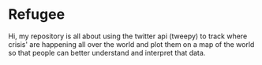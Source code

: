 # Refugee
Hi, my repository is all about using the twitter api (tweepy) to track where crisis' are happening all over the world and 
plot them on a map of the world so that people can better understand and interpret that data. 
